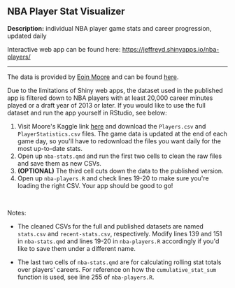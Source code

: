 ## NBA Player Stat Visualizer
**Description:** individual NBA player game stats and career progression, updated daily

Interactive web app can be found here: https://jeffreyd.shinyapps.io/nba-players/

___

The data is provided by [Eoin Moore](https://www.linkedin.com/in/eoin-moore-a336838/) and can be found 
[here](https://www.kaggle.com/datasets/eoinamoore/historical-nba-data-and-player-box-scores).

Due to the limitations of Shiny web apps, the dataset used in the published app is filtered down to NBA players with at least 20,000 career minutes played or a draft year of 2013 or later. If you would like to use the full dataset and run the app yourself in RStudio, see below:

  1. Visit Moore's Kaggle link [here](https://www.kaggle.com/datasets/eoinamoore/historical-nba-data-and-player-box-scores) and download the `Players.csv` and `PlayerStatistics.csv` files. The game data is updated at the end of each game day, so you'll have to redownload the files you want daily for the most up-to-date stats.
  2. Open up `nba-stats.qmd` and run the first two cells to clean the raw files and save them as new CSVs.
  3. **(OPTIONAL)** The third cell cuts down the data to the published version.
  4. Open up `nba-players.R` and check lines 19-20 to make sure you're loading the right CSV. Your app should be good to go!


<br>

Notes:

- The cleaned CSVs for the full and published datasets are named `stats.csv` and `recent-stats.csv`, respectively. Modify lines 139 and 151 in `nba-stats.qmd` and lines 19-20 in `nba-players.R` accordingly if you'd like to save them under a different name.

- The last two cells of `nba-stats.qmd` are for calculating rolling stat totals over players' careers. For reference on how the `cumulative_stat_sum` function is used, see line 255 of `nba-players.R`.
